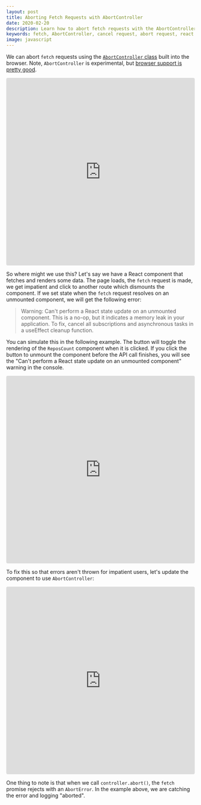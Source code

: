 ```yaml
---
layout: post
title: Aborting Fetch Requests with AbortController
date: 2020-02-20
description: Learn how to abort fetch requests with the AbortController class and how to do it in a React component.
keywords: fetch, AbortController, cancel request, abort request, react
image: javascript
---
```


We can abort `fetch` requests using the [`AbortController` class](https://developer.mozilla.org/en-US/docs/Web/API/AbortController) built into the browser. Note, `AbortController` is experimental, but [browser support is pretty good](https://caniuse.com/#search=AbortController).

<iframe
  src="https://codesandbox.io/embed/abort-fetch-requests-uv1q7?expanddevtools=1&fontsize=14&hidenavigation=1&module=%2Fsrc%2Findex.js&theme=dark&view=editor"
  style="width:100%; height:500px; border:0; border-radius: 4px; overflow:hidden;"
  title="abort-fetch-requests"
  allow="geolocation; microphone; camera; midi; vr; accelerometer; gyroscope; payment; ambient-light-sensor; encrypted-media; usb"
  sandbox="allow-modals allow-forms allow-popups allow-scripts allow-same-origin"
></iframe>

So where might we use this? Let's say we have a React component that fetches and renders some data. The page loads, the `fetch` request is made, we get impatient and click to another route which dismounts the component. If we set state when the `fetch` request resolves on an unmounted component, we will get the following error:

> Warning: Can't perform a React state update on an unmounted component. This is a no-op, but it indicates a memory leak in your application. To fix, cancel all subscriptions and asynchronous tasks in a useEffect cleanup function.

You can simulate this in the following example. The button will toggle the rendering of the `ReposCount` component when it is clicked. If you click the button to unmount the component before the API call finishes, you will see the "Can't perform a React state update on an unmounted component" warning in the console.

<iframe
  src="https://codesandbox.io/embed/aborting-fetch-requests-in-react-1-899u8?fontsize=14&hidenavigation=1&theme=dark"
  style="width:100%; height:500px; border:0; border-radius: 4px; overflow:hidden;"
  title="aborting-fetch-requests-in-react-1"
  allow="geolocation; microphone; camera; midi; vr; accelerometer; gyroscope; payment; ambient-light-sensor; encrypted-media; usb"
  sandbox="allow-modals allow-forms allow-popups allow-scripts allow-same-origin"
></iframe>

To fix this so that errors aren't thrown for impatient users, let's update the component to use `AbortController`:

<iframe
  src="https://codesandbox.io/embed/aborting-fetch-requests-in-react-2-q4l6b?fontsize=14&hidenavigation=1&module=%2Fsrc%2FReposCount.js&theme=dark"
  style="width:100%; height:500px; border:0; border-radius: 4px; overflow:hidden;"
  title="aborting-fetch-requests-in-react-2"
  allow="geolocation; microphone; camera; midi; vr; accelerometer; gyroscope; payment; ambient-light-sensor; encrypted-media; usb"
  sandbox="allow-modals allow-forms allow-popups allow-scripts allow-same-origin"
></iframe>

One thing to note is that when we call `controller.abort()`, the `fetch` promise rejects with an `AbortError`. In the example above, we are catching the error and logging "aborted".
